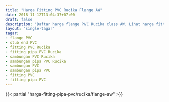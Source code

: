 ```yaml
---
title: "Harga Fitting PVC Rucika Flange AW"
date: 2018-11-12T13:04:37+07:00
draft: false
description: "Daftar harga flange PVC Rucika class AW. Lihat harga fitting PVC Rucika paling lengkap, akurat dan update di DepoHarga.com"
layout: "single-tagar"
tagar:
- flange PVC
- stub end PVC
- fitting PVC Rucika
- fitting pipa PVC Rucika
- sambungan PVC Rucika
- sambungan pipa PVC Rucika
- sambungan PVC
- sambungan pipa PVC
- fitting PVC
- fitting pipa PVC
---
```


{{< partial "harga-fitting-pipa-pvc/rucika/flange-aw" >}}